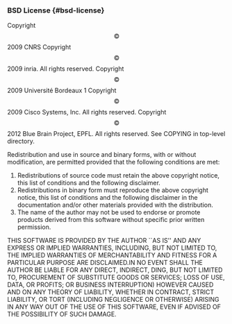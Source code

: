 ### BSD License {#bsd-license}

Copyright $$©$$ 2009 CNRS
Copyright $$©$$ 2009 inria.  All rights reserved.
Copyright $$©$$ 2009 Université Bordeaux 1
Copyright $$©$$ 2009 Cisco Systems, Inc.  All rights reserved.
Copyright $$©$$ 2012 Blue Brain Project, EPFL. All rights reserved.
See COPYING in top-level directory.


Redistribution and use in source and binary forms, with or without modification, are permitted provided that the following conditions are met:

1. Redistributions of source code must retain the above copyright notice, this list of conditions and the following disclaimer.
2. Redistributions in binary form must reproduce the above copyright notice, this list of conditions and the following disclaimer in the documentation and/or other materials provided with the distribution.
3. The name of the author may not be used to endorse or promote products derived from this software without specific prior written permission.


THIS SOFTWARE IS PROVIDED BY THE AUTHOR ``AS IS'' AND ANY EXPRESS OR IMPLIED WARRANTIES, INCLUDING, BUT NOT LIMITED TO, THE IMPLIED WARRANTIES OF MERCHANTABILITY AND FITNESS FOR A PARTICULAR PURPOSE ARE DISCLAIMED.IN NO EVENT SHALL THE AUTHOR BE LIABLE FOR ANY DIRECT, INDIRECT, DING, BUT NOT LIMITED TO, PROCUREMENT OF SUBSTITUTE GOODS OR SERVICES; LOSS OF USE, DATA, OR PROFITS; OR BUSINESS INTERRUPTION) HOWEVER CAUSED AND ON ANY THEORY OF LIABILITY, WHETHER IN CONTRACT, STRICT LIABILITY, OR TORT (INCLUDING NEGLIGENCE OR OTHERWISE) ARISING IN ANY WAY OUT OF THE USE OF THIS SOFTWARE, EVEN IF ADVISED OF THE POSSIBILITY OF SUCH DAMAGE.